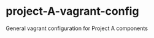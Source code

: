 project-A-vagrant-config
========================

General vagrant configuration for Project A components
